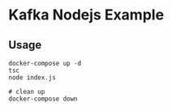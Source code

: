 # Kafka Nodejs Example

## Usage
```shell script
docker-compose up -d
tsc
node index.js

# clean up
docker-compose down
```